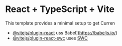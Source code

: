 # React + TypeScript + Vite
This template provides a minimal setup to get
Curren
- [@vitejs/plugin-react](htps://github.com/vitejs/vite-plugin-rect/blob/main/packages/plugin-react/README.md) uss Babel](https://babeljs.io/)
- [@vitejs/plugin-react-swc](https://github.com/vitejs/vite-plugin-react-swc) uses [SWC](https://swc.rs/)

